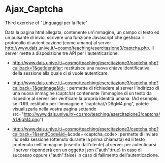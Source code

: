 # Ajax_Captcha
Third exercise of "Linguaggi per la Rete"

Data la pagina html allegata, contenente un'immagine, un campo di testo ed un pulsante di invio, scrivere una funzione Javascript che gestisca il protocollo di autenticazione (come umano) al server  http://www.dais.unive.it/~cosmo/teaching/esercitazione3/captcha.php.
Il server mette a disposizione tre API per l'autenticazione:

- http://www.dais.unive.it/~cosmo/teaching/esercitazione3/captcha.php?callback=?&getIdentifier: restituisce una nuova chiave identificativa della sessione alla quale ci si vuole autenticare.

- http://www.dais.unive.it/~cosmo/teaching/esercitazione3/captcha.php?callback=?&getImage&id=<sessionid> : permette di richiedere al server l'indirizzo di una nuova immagine (captcha) contenente l'immagine di un testo da rispedire al server per verificare la propria identità umana. (Ad esempio, se l'URL restituito per l'immagine è "captcha//rD6gM4.png", potete visualizzarla nella vostra pagina settando src="http://www.dais.unive.it/~cosmo/teaching/esercitazione3/captcha//rD6gM4.png")

- http://www.dais.unive.it/~cosmo/teaching/esercitazione3/captcha.php?callback=?&sendCode&id=<sessionid>&code=<captcha_code>: permette di inviare l'id della sessione (ottenuto durante la prima chiamata) ed il testo contenuto nell'immagine (inserito dall'utente) al server per autenticarsi. Il server risponderà con un oggetto json {"auth":true} in caso di successo oppure {"auth":false} in caso di fallimento dell'autenticazione.
